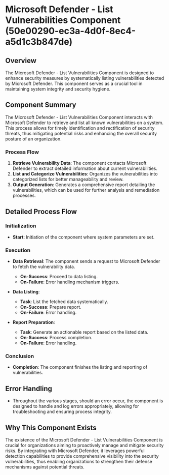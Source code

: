 # Microsoft Defender - List Vulnerabilities Component (50e00290-ec3a-4d0f-8ec4-a5d1c3b847de)

## Overview

The Microsoft Defender - List Vulnerabilities Component is designed to enhance security measures by systematically listing vulnerabilities detected by Microsoft Defender. This component serves as a crucial tool in maintaining system integrity and security hygiene.

## Component Summary

The Microsoft Defender - List Vulnerabilities Component interacts with Microsoft Defender to retrieve and list all known vulnerabilities on a system. This process allows for timely identification and rectification of security threats, thus mitigating potential risks and enhancing the overall security posture of an organization.

### Process Flow
1. **Retrieve Vulnerability Data**: The component contacts Microsoft Defender to extract detailed information about current vulnerabilities.
2. **List and Categorize Vulnerabilities**: Organizes the vulnerabilities into categorized lists for better manageability and review.
3. **Output Generation**: Generates a comprehensive report detailing the vulnerabilities, which can be used for further analysis and remediation processes.

## Detailed Process Flow

### Initialization
- **Start**: Initiation of the component where system parameters are set.

### Execution
- **Data Retrieval**: The component sends a request to Microsoft Defender to fetch the vulnerability data.
  - **On-Success**: Proceed to data listing.
  - **On-Failure**: Error handling mechanism triggers.

- **Data Listing**:
  - **Task**: List the fetched data systematically.
  - **On-Success**: Prepare report.
  - **On-Failure**: Error handling.

- **Report Preparation**:
  - **Task**: Generate an actionable report based on the listed data.
  - **On-Success**: Process completion.
  - **On-Failure**: Error handling.

### Conclusion
- **Completion**: The component finishes the listing and reporting of vulnerabilities.

## Error Handling
- Throughout the various stages, should an error occur, the component is designed to handle and log errors appropriately, allowing for troubleshooting and ensuring process integrity.

## Why This Component Exists

The existence of the Microsoft Defender - List Vulnerabilities Component is crucial for organizations aiming to proactively manage and mitigate security risks. By integrating with Microsoft Defender, it leverages powerful detection capabilities to provide comprehensive visibility into the security vulnerabilities, thus enabling organizations to strengthen their defense mechanisms against potential threats.
